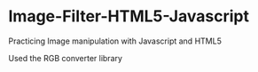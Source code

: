 # Image-Filter-HTML5-Javascript
Practicing Image manipulation with Javascript and HTML5

Used the RGB converter library
